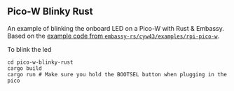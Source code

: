 ## Pico-W Blinky Rust

An example of blinking the onboard LED on a Pico-W with Rust & Embassy. Based on the [example code from `embassy-rs/cyw43/examples/rpi-pico-w`](https://github.com/embassy-rs/cyw43/tree/8b24fe3df02862991b2574f9d5c9ada7bd27706b/examples/rpi-pico-w).

To blink the led
```
cd pico-w-blinky-rust
cargo build
cargo run # Make sure you hold the BOOTSEL button when plugging in the pico
```
